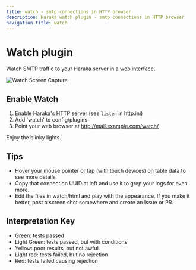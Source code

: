 ```yaml
---
title: watch - smtp connections in HTTP browser
description: Haraka watch plugin - smtp connections in HTTP browser
navigation.title: watch
---
```


# Watch plugin

Watch SMTP traffic to your Haraka server in a web interface. 

![Watch Screen Capture](http://www.tnpi.net/internet/mail/haraka-watch.png)


## Enable Watch

1. Enable Haraka's HTTP server (see `listen` in http.ini)
2. Add 'watch' to config/plugins
3. Point your web browser at http://mail.example.com/watch/

Enjoy the blinky lights. 


## Tips

* Hover your mouse pointer or tap (with touch devices) on table data to see more
details. 
* Copy that connection UUID at left and use it to grep your logs for even more.
* Edit the files in watch/html and play with the appearance. If you make it
  better, post a screen shot somewhere and create an Issue or PR.


## Interpretation Key

* Green: tests passed
* Light Green: tests passed, but with conditions
* Yellow: poor results, but not awful.
* Light red: tests failed, but no rejection
* Red: tests failed causing rejection